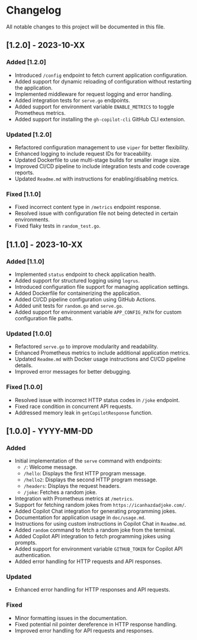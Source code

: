 # Changelog

All notable changes to this project will be documented in this file.

## [1.2.0] - 2023-10-XX

### Added [1.2.0]

- Introduced `/config` endpoint to fetch current application configuration.
- Added support for dynamic reloading of configuration without restarting the application.
- Implemented middleware for request logging and error handling.
- Added integration tests for `serve.go` endpoints.
- Added support for environment variable `ENABLE_METRICS` to toggle Prometheus metrics.
- Added support for installing the `gh-copilot-cli` GitHub CLI extension.

### Updated [1.2.0]

- Refactored configuration management to use `viper` for better flexibility.
- Enhanced logging to include request IDs for traceability.
- Updated Dockerfile to use multi-stage builds for smaller image size.
- Improved CI/CD pipeline to include integration tests and code coverage reports.
- Updated `Readme.md` with instructions for enabling/disabling metrics.

### Fixed [1.1.0]

- Fixed incorrect content type in `/metrics` endpoint response.
- Resolved issue with configuration file not being detected in certain environments.
- Fixed flaky tests in `random_test.go`.

## [1.1.0] - 2023-10-XX

### Added [1.1.0]

- Implemented `status` endpoint to check application health.
- Added support for structured logging using `logrus`.
- Introduced configuration file support for managing application settings.
- Added Dockerfile for containerizing the application.
- Added CI/CD pipeline configuration using GitHub Actions.
- Added unit tests for `random.go` and `serve.go`.
- Added support for environment variable `APP_CONFIG_PATH` for custom configuration file paths.

### Updated [1.0.0]

- Refactored `serve.go` to improve modularity and readability.
- Enhanced Prometheus metrics to include additional application metrics.
- Updated `Readme.md` with Docker usage instructions and CI/CD pipeline details.
- Improved error messages for better debugging.

### Fixed [1.0.0]

- Resolved issue with incorrect HTTP status codes in `/joke` endpoint.
- Fixed race condition in concurrent API requests.
- Addressed memory leak in `getCopilotResponse` function.

## [1.0.0] - YYYY-MM-DD

### Added

- Initial implementation of the `serve` command with endpoints:
  - `/`: Welcome message.
  - `/hello`: Displays the first HTTP program message.
  - `/hello2`: Displays the second HTTP program message.
  - `/headers`: Displays the request headers.
  - `/joke`: Fetches a random joke.
- Integration with Prometheus metrics at `/metrics`.
- Support for fetching random jokes from `https://icanhazdadjoke.com/`.
- Added Copilot Chat integration for generating programming jokes.
- Documentation for application usage in `doc/usage.md`.
- Instructions for using custom instructions in Copilot Chat in `Readme.md`.
- Added `random` command to fetch a random joke from the terminal.
- Added Copilot API integration to fetch programming jokes using prompts.
- Added support for environment variable `GITHUB_TOKEN` for Copilot API authentication.
- Added error handling for HTTP requests and API responses.

### Updated

- Enhanced error handling for HTTP responses and API requests.

### Fixed

- Minor formatting issues in the documentation.
- Fixed potential nil pointer dereference in HTTP response handling.
- Improved error handling for API requests and responses.
